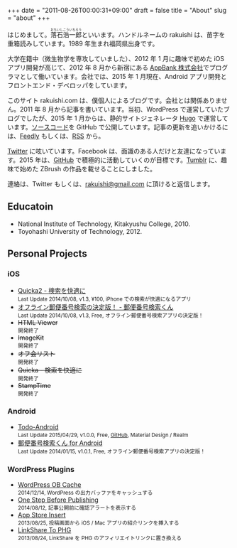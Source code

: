 +++
date = "2011-08-26T00:00:31+09:00"
draft = false
title = "About"
slug = "about"
+++

はじめまして。<ruby>落石浩一郎<rt>おちいしこういちろう</rt></ruby>といいます。ハンドルネームの rakuishi は、苗字を重箱読みしています。1989 年生まれ福岡県出身です。

大学在籍中（微生物学を専攻していました）、2012 年 1 月に趣味で初めた iOS アプリ開発が高じて、2012 年 8 月から新宿にある [AppBank 株式会社](http://www.appbank.net)でプログラマとして働いています。会社では、2015 年 1 月現在、Android アプリ開発とフロントエンド・デベロッパをしています。

このサイト rakuishi.com は、僕個人によるブログです。会社とは関係ありません。2011 年 8 月から記事を書いています。当初、WordPress で運営していたブログでしたが、2015 年 1 月からは、静的サイトジェネレータ [Hugo](http://gohugo.io/) で運営しています。[ソースコード](https://github.com/rakuishi/rakuishi.com)を GitHub で公開しています。記事の更新を追いかけるには、<a href="http://cloud.feedly.com/#subscription%2Ffeed%2Fhttp%3A%2F%2Frakuishi.com%2Ffeed%2F" target="blank">Feedly</a> もしくは、<a href="http://rakuishi.com/index.xml" target="_blank">RSS</a> から。

[Twitter](https://twitter.com/rakuishi07) に呟いています。Facebook は、面識のある人だけと友達になっています。2015 年は、[GitHub](https://github.com/rakuishi) で積極的に活動していくのが目標です。[Tumblr](http://zbrush.rakuishi.com/) に、趣味で始めた ZBrush の作品を載せることにしました。

連絡は、Twitter もしくは、rakuishi@gmail.com に頂けると返信します。

## Educatoin

* National Institute of Technology, Kitakyushu College, 2010.
* Toyohashi University of Technology, 2012.

## Personal Projects

### iOS

<ul>
<li><a href="https://itunes.apple.com/jp/app/quicka2-jian-suowo-kuai-shini/id725195676?mt=8&uo=4&at=11l3RT" target="_blank">Quicka2 - 検索を快適に</a><br>
<small>Last Update 2014/10/08, v1.3, ¥100, iPhone での検索が快適になるアプリ</small></li>
<li><a href="https://itunes.apple.com/jp/app/ofurain-you-bian-fan-hao-jian/id578073498?mt=8&uo=4&at=11l3RT" target="_blank">オフライン郵便番号検索の決定版！ -  郵便番号検索くん</a><br>
<small>Last Update 2014/10/08, v1.3, Free, オフライン郵便番号検索アプリの決定版！</small></li>
<li><del>HTML Viewer</del><br><small>開発終了</small></li>
<li><del>ImageKit</del><br><small>開発終了</small></li>
<li><del>オフ会リスト</del><br><small>開発終了</small></li>
<li><del>Quicka - 検索を快適に</del><br><small>開発終了</small></li>
<li><del>StampTime</del><br><small>開発終了</small></li>
</ul>

### Android

<ul>
<li><a href="https://play.google.com/store/apps/details?id=com.rakuishi.todo" target="_blank">Todo-Android</a><br>
<small>Last Update 2015/04/29, v1.0.0, Free, <a href="https://github.com/rakuishi/Todo-Android">GitHub</a>, Material Design / Realm</small></li>
<li><a href="https://play.google.com/store/apps/details?id=com.rakuishi.postalcode" target="_blank">郵便番号検索くん for Android</a><br>
<small>Last Update 2014/01/15, v1.0.1, Free, オフライン郵便番号検索アプリの決定版！</small></li>
</ul>

### WordPress Plugins

<ul>
<li><a href="http://rakuishi.com/archives/6858/">WordPress OB Cache</a><br>
<small>2014/12/14, WordPress の出力バッファをキャッシュする</small></li>
<li><a href="http://rakuishi.com/archives/6736">One Step Before Publishing</a><br>
<small>2014/08/12, 記事公開前に確認アラートを表示する</small></li>
<li><a href="http://rakuishi.com/archives/6018/">App Store Insert</a><br>
<small>2013/08/25, 投稿画面から iOS / Mac アプリの紹介リンクを挿入する</small></li>
<li><a href="http://rakuishi.com/archives/5886/">LinkShare To PHG</a><br>
<small>2013/08/24, LinkShare を PHG のアフィリエイトリンクに置き換える</small></li>
</ul>
